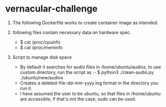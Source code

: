 # vernacular-challenge

1. The following Dockerfile works to create container image as intended.

2. following files contain necessary data on hardware spec.
    - $ cat /proc/cpuinfo
    - $ cat /proc/meminfo

3. Script to manage disk space
    - By default it searches for audio files in /home/ubuntu/audios, to use custom directory,
      run the script as :-  $ python3 ./clean-audio.py ./ubuntu/new/audios
    - Creates a deleted-file-dd-mm-yyyy.log format in the directory you run it.
    - I have assumed the user to be ubuntu, so that files in /home/ubuntu are accessible,
      if that's not the case, sudo can be used.
